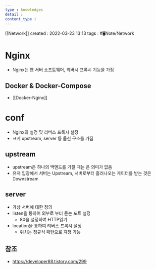 ```yaml
---
type : knowledges
detail : 
content_type :
---
```


[[Network]]
created : 2022-03-23 13:13
tags : #🖥️Note/Network  

# Nginx
-   Nginx는 웹 서버 소프트웨어, 리버시 프록시 기능을 가짐

## Docker & Docker-Compose
- [[Docker-Nginx]]

# conf
- Nginx의 설정 및 리버스 프록시 설정
- 크게 upstream, server 등 옵션 구소를 가짐

## upstream
- upstream은 하나의 백엔드를 가질 때는 큰 의미가 없음
- 유저 입장에서 서버는 Upstream, 서버로부터 흘러나오는 게이터를 받는 것은 Downstream

## server
- 가상 서버에 대한 정의
- listen을 통하여 외부로 부터 듣는 포트 설정
	- 80을 설정하여 HTTP읽기
- location을 통하여 리버스 프록시 설정
	- 위치는 정규식 패턴으로 지정 가능

## 참조
- https://developer88.tistory.com/299
